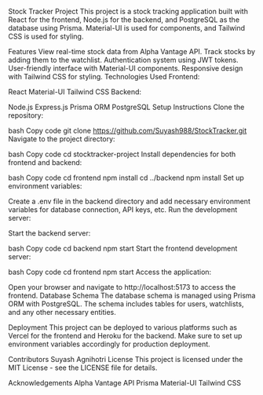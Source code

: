 Stock Tracker Project
This project is a stock tracking application built with React for the frontend, Node.js for the backend, and PostgreSQL as the database using Prisma. Material-UI is used for components, and Tailwind CSS is used for styling.

Features
View real-time stock data from Alpha Vantage API.
Track stocks by adding them to the watchlist.
Authentication system using JWT tokens.
User-friendly interface with Material-UI components.
Responsive design with Tailwind CSS for styling.
Technologies Used
Frontend:

React
Material-UI
Tailwind CSS
Backend:

Node.js
Express.js
Prisma ORM
PostgreSQL
Setup Instructions
Clone the repository:

bash
Copy code
git clone https://github.com/Suyash988/StockTracker.git
Navigate to the project directory:

bash
Copy code
cd stocktracker-project
Install dependencies for both frontend and backend:

bash
Copy code
cd frontend
npm install
cd ../backend
npm install
Set up environment variables:

Create a .env file in the backend directory and add necessary environment variables for database connection, API keys, etc.
Run the development server:

Start the backend server:

bash
Copy code
cd backend
npm start
Start the frontend development server:

bash
Copy code
cd frontend
npm start
Access the application:

Open your browser and navigate to http://localhost:5173 to access the frontend.
Database Schema
The database schema is managed using Prisma ORM with PostgreSQL. The schema includes tables for users, watchlists, and any other necessary entities.

Deployment
This project can be deployed to various platforms such as Vercel for the frontend and Heroku for the backend. Make sure to set up environment variables accordingly for production deployment.

Contributors
Suyash Agnihotri
License
This project is licensed under the MIT License - see the LICENSE file for details.

Acknowledgements
Alpha Vantage API
Prisma
Material-UI
Tailwind CSS

